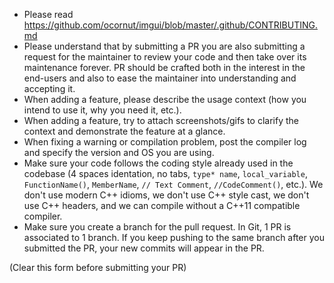 - Please read https://github.com/ocornut/imgui/blob/master/.github/CONTRIBUTING.md
- Please understand that by submitting a PR you are also submitting a request for the maintainer to review your code and then take over its maintenance forever. PR should be crafted both in the interest in the end-users and also to ease the maintainer into understanding and accepting it.
- When adding a feature, please describe the usage context (how you intend to use it, why you need it, etc.).
- When adding a feature, try to attach screenshots/gifs to clarify the context and demonstrate the feature at a glance.
- When fixing a warning or compilation problem, post the compiler log and specify the version and OS you are using.
- Make sure your code follows the coding style already used in the codebase (4 spaces identation, no tabs, `type* name`, `local_variable`, `FunctionName()`, `MemberName`, `// Text Comment`, `//CodeComment()`, etc.). We don't use modern C++ idioms, we don't use C++ style cast, we don't use C++ headers, and we can compile without a C++11 compatible compiler.
- Make sure you create a branch for the pull request. In Git, 1 PR is associated to 1 branch. If you keep pushing to the same branch after you submitted the PR, your new commits will appear in the PR.

(Clear this form before submitting your PR)
